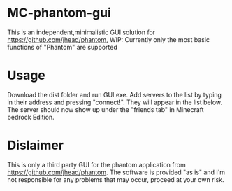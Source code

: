 # MC-phantom-gui
This is an independent,minimalistic GUI solution for https://github.com/jhead/phantom, WIP: Currently only the most basic functions of "Phantom" are supported

# Usage
Download the dist folder and run GUI.exe. Add servers to the list by typing in their address and pressing "connect!". They will appear in the list below. The server should now show up under the "friends tab" in Minecraft bedrock Edition. 

# Dislaimer
This is only a third party GUI for the phantom application from https://github.com/jhead/phantom. The software is provided "as is" and I'm not responsible for any problems that may occur, proceed at your own risk.

